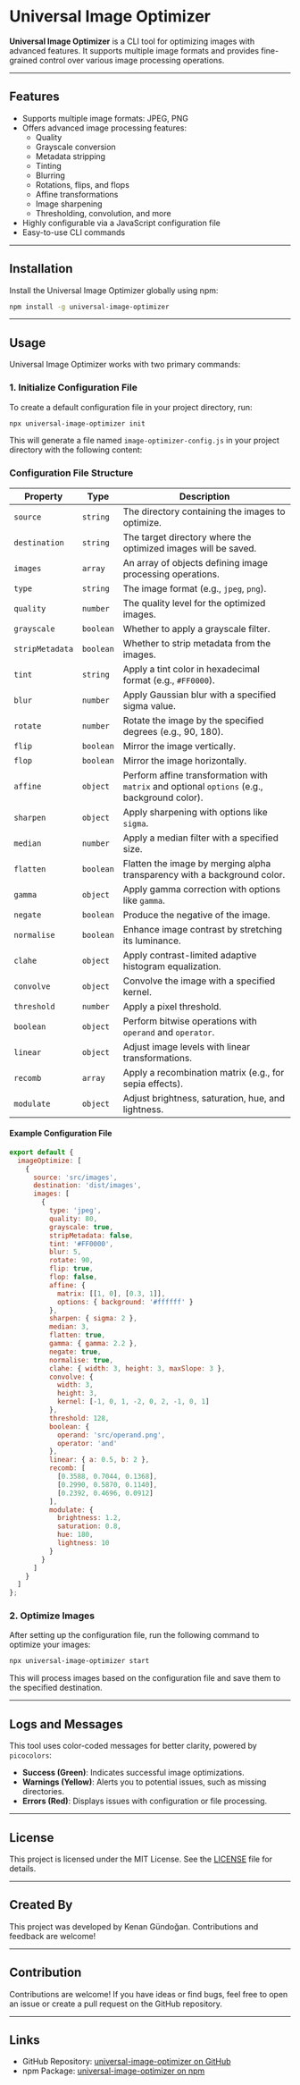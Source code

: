 
# Universal Image Optimizer

**Universal Image Optimizer** is a CLI tool for optimizing images with advanced features. It supports multiple image formats and provides fine-grained control over various image processing operations.

---

## Features

- Supports multiple image formats: JPEG, PNG
- Offers advanced image processing features:
  - Quality
  - Grayscale conversion
  - Metadata stripping
  - Tinting
  - Blurring
  - Rotations, flips, and flops
  - Affine transformations
  - Image sharpening
  - Thresholding, convolution, and more
- Highly configurable via a JavaScript configuration file
- Easy-to-use CLI commands

---

## Installation

Install the Universal Image Optimizer globally using npm:

```bash
npm install -g universal-image-optimizer
```

---

## Usage

Universal Image Optimizer works with two primary commands:

### 1. Initialize Configuration File

To create a default configuration file in your project directory, run:

```bash
npx universal-image-optimizer init
```

This will generate a file named `image-optimizer-config.js` in your project directory with the following content:

### Configuration File Structure

| Property        | Type         | Description                                                                                     |
|------------------|--------------|-------------------------------------------------------------------------------------------------|
| `source`        | `string`     | The directory containing the images to optimize.                                               |
| `destination`   | `string`     | The target directory where the optimized images will be saved.                                 |
| `images`        | `array`      | An array of objects defining image processing operations.                                      |
| `type`          | `string`     | The image format (e.g., `jpeg`, `png`).                                                        |
| `quality`       | `number`     | The quality level for the optimized images.                                                   |
| `grayscale`     | `boolean`    | Whether to apply a grayscale filter.                                                          |
| `stripMetadata` | `boolean`    | Whether to strip metadata from the images.                                                    |
| `tint`          | `string`     | Apply a tint color in hexadecimal format (e.g., `#FF0000`).                                   |
| `blur`          | `number`     | Apply Gaussian blur with a specified sigma value.                                             |
| `rotate`        | `number`     | Rotate the image by the specified degrees (e.g., 90, 180).                                    |
| `flip`          | `boolean`    | Mirror the image vertically.                                                                  |
| `flop`          | `boolean`    | Mirror the image horizontally.                                                                |
| `affine`        | `object`     | Perform affine transformation with `matrix` and optional `options` (e.g., background color).  |
| `sharpen`       | `object`     | Apply sharpening with options like `sigma`.                                                  |
| `median`        | `number`     | Apply a median filter with a specified size.                                                 |
| `flatten`       | `boolean`    | Flatten the image by merging alpha transparency with a background color.                      |
| `gamma`         | `object`     | Apply gamma correction with options like `gamma`.                                            |
| `negate`        | `boolean`    | Produce the negative of the image.                                                           |
| `normalise`     | `boolean`    | Enhance image contrast by stretching its luminance.                                          |
| `clahe`         | `object`     | Apply contrast-limited adaptive histogram equalization.                                       |
| `convolve`      | `object`     | Convolve the image with a specified kernel.                                                  |
| `threshold`     | `number`     | Apply a pixel threshold.                                                                     |
| `boolean`       | `object`     | Perform bitwise operations with `operand` and `operator`.                                    |
| `linear`        | `object`     | Adjust image levels with linear transformations.                                             |
| `recomb`        | `array`      | Apply a recombination matrix (e.g., for sepia effects).                                      |
| `modulate`      | `object`     | Adjust brightness, saturation, hue, and lightness.                                           |

#### Example Configuration File

```javascript
export default {
  imageOptimize: [
    {
      source: 'src/images',
      destination: 'dist/images',
      images: [
        {
          type: 'jpeg',
          quality: 80,
          grayscale: true,
          stripMetadata: false,
          tint: '#FF0000',
          blur: 5,
          rotate: 90,
          flip: true,
          flop: false,
          affine: {
            matrix: [[1, 0], [0.3, 1]],
            options: { background: '#ffffff' }
          },
          sharpen: { sigma: 2 },
          median: 3,
          flatten: true,
          gamma: { gamma: 2.2 },
          negate: true,
          normalise: true,
          clahe: { width: 3, height: 3, maxSlope: 3 },
          convolve: {
            width: 3,
            height: 3,
            kernel: [-1, 0, 1, -2, 0, 2, -1, 0, 1]
          },
          threshold: 128,
          boolean: {
            operand: 'src/operand.png',
            operator: 'and'
          },
          linear: { a: 0.5, b: 2 },
          recomb: [
            [0.3588, 0.7044, 0.1368],
            [0.2990, 0.5870, 0.1140],
            [0.2392, 0.4696, 0.0912]
          ],
          modulate: {
            brightness: 1.2,
            saturation: 0.8,
            hue: 180,
            lightness: 10
          }
        }
      ]
    }
  ]
};
```

### 2. Optimize Images

After setting up the configuration file, run the following command to optimize your images:

```bash
npx universal-image-optimizer start
```

This will process images based on the configuration file and save them to the specified destination.

---

## Logs and Messages

This tool uses color-coded messages for better clarity, powered by `picocolors`:

- **Success (Green)**: Indicates successful image optimizations.
- **Warnings (Yellow)**: Alerts you to potential issues, such as missing directories.
- **Errors (Red)**: Displays issues with configuration or file processing.

---

## License

This project is licensed under the MIT License. See the [LICENSE](./LICENSE) file for details.

---

## Created By

This project was developed by Kenan Gündoğan. Contributions and feedback are welcome!

---

## Contribution

Contributions are welcome! If you have ideas or find bugs, feel free to open an issue or create a pull request on the GitHub repository.

---

## Links

- GitHub Repository: [universal-image-optimizer on GitHub](https://github.com/kenangundogan/universal-image-optimizer)
- npm Package: [universal-image-optimizer on npm](https://www.npmjs.com/package/universal-image-optimizer)
